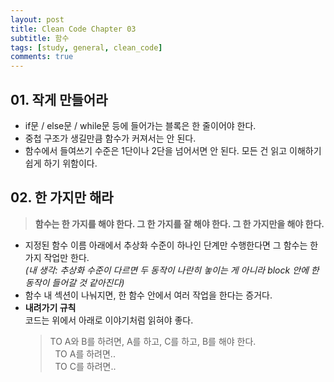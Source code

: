 ```yaml
---
layout: post
title: Clean Code Chapter 03
subtitle: 함수
tags: [study, general, clean_code]
comments: true
---
```


## 01. 작게 만들어라

* if문 / else문 / while문 등에 들어가는 블록은 한 줄이어야 한다.
* 중첩 구조가 생길만큼 함수가 커져서는 안 된다.
* 함수에서 들여쓰기 수준은 1단이나 2단을 넘어서면 안 된다. 모든 건 읽고 이해하기 쉽게 하기 위함이다.

## 02. 한 가지만 해라

> **함수는 한 가지를 해야 한다. 그 한 가지를 잘 해야 한다. 그 한 가지만을 해야 한다.**

* 지정된 함수 이름 아래에서 추상화 수준이 하나인 단계만 수행한다면 그 함수는 한 가지 작업만 한다.  
  _(내 생각: 추상화 수준이 다르면 두 동작이 나란히 놓이는 게 아니라 block 안에 한 동작이 들어갈 것 같아진다)_
* 함수 내 섹션이 나눠지면, 한 함수 안에서 여러 작업을 한다는 증거다.
* **내려가기 규칙**  
  코드는 위에서 아래로 이야기처럼 읽혀야 좋다.  
  > TO A와 B를 하려면, A를 하고, C를 하고, B를 해야 한다.  
  > &nbsp;&nbsp;TO A를 하려면..  
  > &nbsp;&nbsp;TO C를 하려면..
